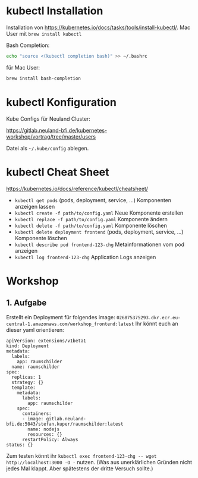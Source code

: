 # kubectl Installation

Installation von https://kubernetes.io/docs/tasks/tools/install-kubectl/. Mac User mit `brew install kubectl`

Bash Completion:
 ```bash
 echo "source <(kubectl completion bash)" >> ~/.bashrc
 ```
für Mac User:
```bash
brew install bash-completion
```

# kubectl Konfiguration

Kube Configs für Neuland Cluster:

https://gitlab.neuland-bfi.de/kubernetes-workshop/vortrag/tree/master/users

Datei als `~/.kube/config` ablegen.

# kubectl Cheat Sheet

https://kubernetes.io/docs/reference/kubectl/cheatsheet/

* `kubectl get pods` (pods, deployment, service, ...)  Komponenten anzeigen lassen
* `kubectl create -f path/to/config.yaml` Neue Komponente erstellen
* `kubectl replace -f path/to/config.yaml` Komponente ändern
* `kubectl delete -f path/to/config.yaml` Komponente löschen
* `kubectl delete deployment frontend` (pods, deployment, service, ...) Komponente löschen
* `kubectl describe pod frontend-123-chg` Metainformationen vom pod anzeigen
* `kubectl log frontend-123-chg` Application Logs anzeigen


# Workshop
## 1. Aufgabe
Erstellt ein Deployment für folgendes image:
`026875375293.dkr.ecr.eu-central-1.amazonaws.com/workshop_frontend:latest`
Ihr könnt euch an dieser yaml orientieren:
```
apiVersion: extensions/v1beta1
kind: Deployment
metadata:
  labels:
    app: raumschilder
  name: raumschilder
spec:
  replicas: 1
  strategy: {}
  template:
    metadata:
      labels:
        app: raumschilder
    spec:
      containers:
      - image: gitlab.neuland-bfi.de:5043/stefan.kuper/raumschilder:latest
        name: nodejs
        resources: {}
      restartPolicy: Always
status: {}
```

Zum testen könnt ihr `kubectl exec frontend-123-chg -- wget http://localhost:3000 -O -` nutzen.
(Was aus unerklärlichen Gründen nicht jedes Mal klappt. Aber spätestens der dritte Versuch sollte.)
